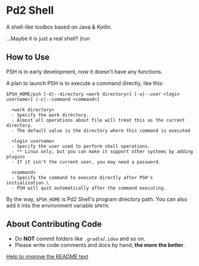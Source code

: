 # Pd2 Shell

A shell-like toolbox based on Java &amp; Kotlin.

...Maybe it is just a real shell? (run

## How to Use

PSH is in early development, now it doesn't have any functions.

A plan to launch PSH is to execute a command directly, like this:

```
$PSH_HOME/psh [-d|--directory <work directory>] [-u|--user <login username>] [-c|--command <command>]

  <work directory>
  - Specify the work directory.
  - Almost all operations about file will treat this as the current directory.
  - The default value is the directory where this command is executed
  
  <login username>
  - Specify the user used to perform shell operations.
  - ** Linux only, but you can make it support other systems by adding plugins
  - If it isn't the current user, you may need a password.
  
  <command>
  - Specify the command to execute directly after PSH's initialization.\
  - PSH will quit automatically after the command executing.
```

By the way, `$PSH_HOME` is Pd2 Shell's program directory path. You can also add it into the environment variable `$PATH`.

## About Contributing Code

- Do **NOT** commit folders like `.gradle`/`.idea` and so on.
- Please write code comments and docs by hand, **the more the better**.

[Help to improve the README text](#)

